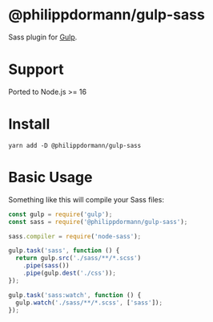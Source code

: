 # @philippdormann/gulp-sass
Sass plugin for [Gulp](https://github.com/gulpjs/gulp).

# Support
Ported to Node.js >= 16

# Install
```
yarn add -D @philippdormann/gulp-sass
```

# Basic Usage
Something like this will compile your Sass files:

```javascript
const gulp = require('gulp');
const sass = require('@philippdormann/gulp-sass');

sass.compiler = require('node-sass');

gulp.task('sass', function () {
  return gulp.src('./sass/**/*.scss')
    .pipe(sass())
    .pipe(gulp.dest('./css'));
});

gulp.task('sass:watch', function () {
  gulp.watch('./sass/**/*.scss', ['sass']);
});
```
